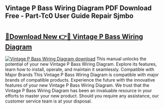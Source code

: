 ## Vintage P Bass Wiring Diagram PDF Download Free - Part-Tc0 User Guide Repair Sjmbo

# <h2><a href="http://dfi6h2.blite.top/?on=Vintage+P+Bass+Wiring+Diagram">🔗Download New 👉🔴 Vintage P Bass Wiring Diagram</a></h2>

[![Vintage P Bass Wiring Diagram download](https://i.imgur.com/lujVjoI.png)](http://dfi6h2.blite.top/?on=Vintage+P+Bass+Wiring+Diagram)
This manual unlocks the potential of your new Vintage P Bass Wiring Diagram. Explore its features, learn how to install, operate, and maintain it seamlessly. Compatible with Major Brands This Vintage P Bass Wiring Diagram is compatible with major brands of compatible products. Experience the future with the innovative features of your new Vintage P Bass Wiring Diagram. We trust that the Vintage P Bass Wiring Diagram has been an invaluable resource in your efforts to master your new product. Should you require any assistance, our customer service team is at your disposal.
